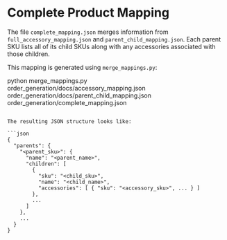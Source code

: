 # Complete Product Mapping

The file `complete_mapping.json` merges information from
`full_accessory_mapping.json` and `parent_child_mapping.json`.
Each parent SKU lists all of its child SKUs along with any
accessories associated with those children.

This mapping is generated using `merge_mappings.py`:


python merge_mappings.py order_generation/docs/accessory_mapping.json order_generation/docs/parent_child_mapping.json order_generation/complete_mapping.json

```

The resulting JSON structure looks like:

```json
{
  "parents": {
    "<parent_sku>": {
      "name": "<parent_name>",
      "children": [
        {
          "sku": "<child_sku>",
          "name": "<child_name>",
          "accessories": [ { "sku": "<accessory_sku>", ... } ]
        },
        ...
      ]
    },
    ...
  }
}
```